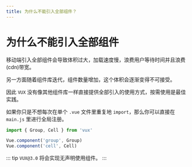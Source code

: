```yaml
---
title: 为什么不能引入全部组件？
---
```


# 为什么不能引入全部组件

移动端引入全部组件会导致体积过大，加载速度慢，浪费用户等待时间并且浪费(cdn)带宽。

另一方面随着组件库迭代，组件数量增加，这个体积会逐渐变得不可接受。

因此 `VUX` 没有像其他组件库一样直接提供全部引入的使用方式，按需使用是最佳实践。

如果你只是不想每次在单个 `.vue` 文件里重复地 `import`，那么你可以直接在 `main.js` 里进行全局注册。

``` js
import { Group, Cell } from 'vux'

Vue.component('group', Group)
Vue.component('cell', Cell)
``` 

::: tip
`VUX@3.0` 将会实现无声明使用组件。
:::